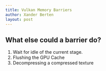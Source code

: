 ```yaml
---
title: Vulkan Memory Barriers
author: Xander Berten
layout: post
---
```


## What else could a barrier do?
1) Wait for idle of the current stage.
2) Flushing the GPU Cache 
3) Decompressing a compressed texture
